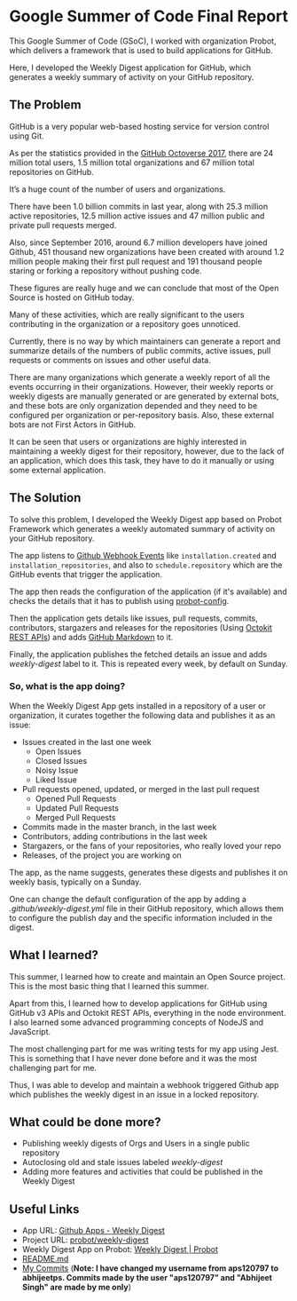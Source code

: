 # Google Summer of Code Final Report

This Google Summer of Code (GSoC), I worked with organization Probot, which delivers a framework that is used to build applications for GitHub.

Here, I developed the Weekly Digest application for GitHub, which generates a weekly summary of activity on your GitHub repository.

## The Problem

GitHub is a very popular web-based hosting service for version control using Git. 

As per the statistics provided in the [GitHub Octoverse 2017](https://octoverse.github.com/), there are 24 million total users, 1.5 million total organizations and 67 million total repositories on GitHub.

It’s a huge count of the number of users and organizations. 

There have been 1.0 billion commits in last year, along with 25.3 million active repositories, 12.5 million active issues and 47 million public and private pull requests merged.

Also, since September 2016, around 6.7 million developers have joined Github, 451 thousand new organizations have been created with around 1.2 million people making their first pull request and 191 thousand people staring or forking a repository without pushing code.

These figures are really huge and we can conclude that most of the Open Source is hosted on GitHub today.

Many of these activities, which are really significant to the users contributing in the organization or a repository goes unnoticed.

Currently, there is no way by which maintainers can generate a report and summarize details of the numbers of public commits, active issues, pull requests or comments on issues and other useful data.

There are many organizations which generate a weekly report of all the events occurring in their organizations. However, their weekly reports or weekly digests are manually generated or are generated by external bots, and these bots are only organization depended and they need to be configured per organization or per-repository basis. Also, these external bots are not First Actors in GitHub.

It can be seen that users or organizations are highly interested in maintaining a weekly digest for their repository, however, due to the lack of an application, which does this task, they have to do it manually or using some external application.

## The Solution

To solve this problem, I developed the Weekly Digest app based on Probot Framework which generates a weekly automated summary of activity on your GitHub repository.

The app listens to [Github Webhook Events](https://developer.github.com/webhooks/#events) like `installation.created` and `installation_repositories`, and also to `schedule.repository` which are the GitHub events that trigger the application.

The app then reads the configuration of the application (if it's available) and checks the details that it has to publish using [probot-config](https://www.npmjs.com/package/probot-config).

Then the application gets details like issues, pull requests, commits, contributors, stargazers and releases for the repositories (Using [Octokit REST APIs](https://octokit.github.io/rest.js/)) and adds [GitHub Markdown](https://guides.github.com/features/mastering-markdown/) to it.

Finally, the application publishes the fetched details an issue and adds _weekly-digest_ label to it. This is repeated every week, by default on Sunday.

### So, what is the app doing?

When the Weekly Digest App gets installed in a repository of a user or organization, it curates together the following data and publishes it as an issue:

- Issues created in the last one week
  - Open Issues
  - Closed Issues
  - Noisy Issue
  - Liked Issue
- Pull requests opened, updated, or merged in the last pull request
  - Opened Pull Requests
  - Updated Pull Requests
  - Merged Pull Requests
- Commits made in the master branch, in the last week
- Contributors, adding contributions in the last week
- Stargazers, or the fans of your repositories, who really loved your repo
- Releases, of the project you are working on

The app, as the name suggests, generates these digests and publishes it on weekly basis, typically on a Sunday. 

One can change the default configuration of the app by adding a _.github/weekly-digest.yml_ file in their GitHub repository, which allows them to configure the publish day and the specific information included in the digest.

## What I learned?
This summer, I learned how to create and maintain an Open Source project. This is the most basic thing that I learned this summer. 

Apart from this, I learned how to develop applications for GitHub using GitHub v3 APIs and Octokit REST APIs, everything in the node environment. I also learned some advanced programming concepts of NodeJS and JavaScript.

The most challenging part for me was writing tests for my app using Jest. This is something that I have never done before and it was the most challenging part for me. 

Thus, I was able to develop and maintain a webhook triggered Github app which publishes the weekly digest in an issue in a locked repository.
 
## What could be done more?
  - Publishing weekly digests of Orgs and Users in a single public repository
  - Autoclosing old and stale issues labeled _weekly-digest_
  - Adding more features and activities that could be published in the Weekly Digest
  
## Useful Links
  - App URL: [Github Apps - Weekly Digest](https://github.com/apps/weekly-digest)
  - Project URL: [probot/weekly-digest](https://github.com/probot/weekly-digest)
  - Weekly Digest App on Probot: [Weekly Digest | Probot](https://probot.github.io/apps/weekly-digest/)
  - [README.md](https://github.com/probot/weekly-digest/blob/master/README.md)
  - [My Commits](https://github.com/probot/weekly-digest/commits/master) (**Note: I have changed my username from aps120797 to abhijeetps. Commits made by the user "aps120797" and "Abhijeet Singh" are made by me only**)
